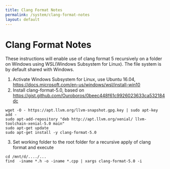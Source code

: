 ```yaml
---
title: Clang Format Notes
permalink: /system/clang-format-notes
layout: default
---
```


# Clang Format Notes

These instructions will enable use of clang format 5 recursively on a folder on Windows using WSL(Windows Subsystem for Linux). The file system is by default shared with Windows.

1. Activate Windows Subsystem for Linux, use Ubuntu 16.04, https://docs.microsoft.com/en-us/windows/wsl/install-win10
2. Install clang-format-5.0, based on https://gist.github.com/Ouroboros/0beec448f61c9926023633ca532184dc
```
wget -O - https://apt.llvm.org/llvm-snapshot.gpg.key | sudo apt-key add -
sudo apt-add-repository "deb http://apt.llvm.org/xenial/ llvm-toolchain-xenial-5.0 main"
sudo apt-get update
sudo apt-get install -y clang-format-5.0
```

3. Set working folder to the root folder for a recursive apply of clang format and execute
```
cd /mnt/d/..../...
find  -iname *.h -o -iname *.cpp | xargs clang-format-5.0 -i
```
